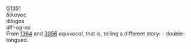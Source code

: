 <body>
  <p>G1351<br>  δίλογος  <br> dilogos  <br><i>dil‘-og-os </i><br>From <a href="g1364.htm">1364</a> and <a href="g3056.htm">3056</a>  <i>equivocal</i>, that is, telling a different story: - double-tongued.<br></p>
 </body>